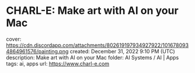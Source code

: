 # CHARL-E: Make art with AI on your Mac

cover: https://cdn.discordapp.com/attachments/802619197934927922/1016780934864961576/painting.png
created: December 31, 2022 9:10 PM (UTC)
description: Make art with AI on your Mac
folder: AI Systems / AI | Apps
tags: ai, apps
url: https://www.charl-e.com